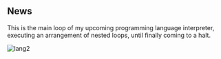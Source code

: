 ## News

This is the main loop of my upcoming programming language interpreter, executing an arrangement of nested loops, until finally coming to a halt.

![lang2](./README.assets/lang2.gif)